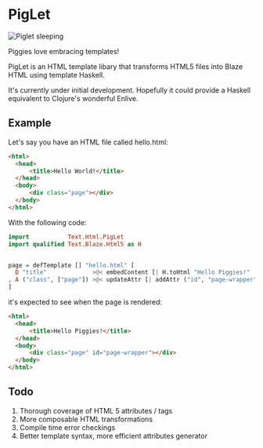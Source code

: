PigLet
======
![Piglet sleeping](https://lh5.googleusercontent.com/-p5UUHnasepg/UxobHZBwoAI/AAAAAAAACzk/i_mFM4zepuA/w456-h319-no/pig-sleeping-new-york-456.jpg)

Piggies love embracing templates!

PigLet is an HTML template libary that transforms HTML5 files into Blaze
HTML using template Haskell.

It's currently under initial development. Hopefully it could provide a
Haskell equivalent to Clojure's wonderful Enlive.

## Example

Let's say you have an HTML file called hello.html:

```html
<html>
  <head>
      <title>Hello World!</title>
  </head>
  <body>
      <div class="page"></div>
  </body>
</html>
```

With the following code:

```haskell
import           Text.Html.PigLet
import qualified Text.Blaze.Html5 as H


page = defTemplate [] "hello.html" [
  D "title"             >@< embedContent [| H.toHtml "Hello Piggies!" |]
, A ("class", ["page"]) >@< updateAttr [| addAttr ("id", "page-wrapper") |]
]
```

it's expected to see when the page is rendered:

```html
<html>
  <head>
      <title>Hello Piggies!</title>
  </head>
  <body>
      <div class="page" id="page-wrapper"></div>
  </body>
</html>
```

## Todo
1. Thorough coverage of HTML 5 attributes / tags
2. More composable HTML transformations
3. Compile time error checkings
4. Better template syntax, more efficient attributes generator 
